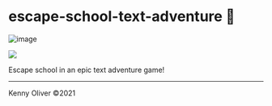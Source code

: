 # escape-school-text-adventure :school:

![image](https://www.codefactor.io/repository/github/KennyOliver/escape-school-text-adventure/badge?style=for-the-badge)

[![](https://repl.it/badge/github/KennyOliver/escape-school-text-adventure)](https://repl.it/@KennyOliver/escape-school-text-adventure)

Escape school in an epic text adventure game!

---
Kenny Oliver ©2021
